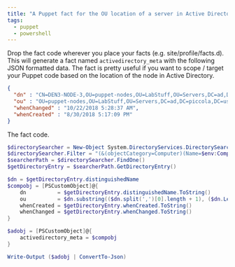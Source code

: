 ```yaml
---
title: "A Puppet fact for the OU location of a server in Active Directory"
tags:
  - puppet
  - powershell
---
```


Drop the fact code wherever you place your facts (e.g. site/profile/facts.d). This will generate a fact named `activedirectory_meta` with the following JSON formatted data. The fact is pretty useful if you want to scope / target your Puppet code based on the location of the node in Active Directory.

```json
{
  "dn" : "CN=DEN3-NODE-3,OU=puppet-nodes,OU=LabStuff,OU=Servers,DC=ad,DC=piccola,DC=us",
  "ou" : "OU=puppet-nodes,OU=LabStuff,OU=Servers,DC=ad,DC=piccola,DC=us",
  "whenChanged" : "10/22/2018 5:28:37 AM",
  "whenCreated" : "8/30/2018 5:17:09 PM"
}
```

The fact code.
```powershell
$directorySearcher = New-Object System.DirectoryServices.DirectorySearcher
$directorySearcher.Filter = "(&(objectCategory=Computer)(Name=$env:ComputerName))"
$searcherPath = $directorySearcher.FindOne()
$getDirectoryEntry = $searcherPath.GetDirectoryEntry()

$dn = $getDirectoryEntry.distinguishedName
$compobj = [PSCustomObject]@{
    dn          = $getDirectoryEntry.distinguishedName.ToString()
    ou          = $dn.substring(($dn.split(',')[0].length + 1), ($dn.Length - ($dn.split(',')[0].length + 1)))
    whenCreated = $getDirectoryEntry.whenCreated.ToString()
    whenChanged = $getDirectoryEntry.whenChanged.ToString()
}

$adobj = [PSCustomObject]@{
    activedirectory_meta = $compobj
}

Write-Output ($adobj | ConvertTo-Json)
```